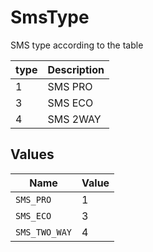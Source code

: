 # SmsType

SMS type according to the table
    
|type|Description|
|----|-----------|
|  1 |  SMS PRO  |
|  3 |  SMS ECO  |
|  4 |  SMS 2WAY |


## Values

| Name          | Value         |
| ------------- | ------------- |
| `SMS_PRO`     | 1             |
| `SMS_ECO`     | 3             |
| `SMS_TWO_WAY` | 4             |